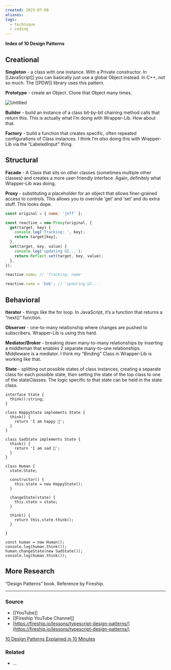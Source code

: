 ```yaml
---
created: 2023-07-08
aliases: 
tags:
  - technique
  - coding
---
```

**Index of 10 Design Patterns**

## Creational

**Singleton** - a class with one instance. With a Private constructor. In [[JavaScript]] you can basically just use a global Object instead. In C++, not so much. The [[PDW]] library uses this pattern.

**Prototype** - create an Object. Clone that Object many times.

![Untitled](Untitled%2010.png)

**Builder** - build an instance of a class bit-by-bit chaining method calls that return this. This is actually what I’m doing with Wrapper-Lib. How about that.

**Factory** - build a function that creates specific, often repeated configurations of Class instances. I think I’m *also* doing this with Wrapper-Lib via the “LabeledInput” thing.

## Structural

**Facade** - A Class that sits on other classes (sometimes multiple other classes) and creates a more user-friendly interface. Again, definitely what Wrapper-Lib was doing.

**Proxy** - substituting a placeholder for an object that allows finer-grained access to controls. This allows you to override ‘get’ and ‘set’ and do extra stuff. This looks dope.

```jsx
const original = { name: 'jeff' };

const reactive = new Proxy(original, {
  get(target, key) {
    console.log('Tracking: ', key);
    return target[key];
  },
  set(target, key, value) {
    console.log('updating UI...');
    return Reflect.set(target, key, value);
  },
});

reactive.name; // 'Tracking: name'

reactive.name = 'bob'; // 'updating UI...'
```

## Behavioral

**Iterator** - things like the for loop. In JavaScript, it’s a function that returns a “next()” function.

**Observer** - one-to-many relationship where changes are pushed to subscribers. Wrapper-Lib is using this hard.

**Mediator/Broker** - breaking down many-to-many relationships by inserting a middleman that enables 2 separate many-to-one relationships. Middleware is a mediator. I think my “Binding” Class in Wrapper-Lib is working like that.

**State** - splitting out possible states of class instances, creating a separate class for each possible state, then setting the state of the top class to one of the stateClasses. The logic specific to that state can be held in the state class.

```
interface State {
  think():string;
}

class HappyState implements State {
  think() {
    return 'I am happy 🙂';
  }
}

class SadState implements State {
  think() {
    return 'I am sad 🙁';
  }
}

class Human {
  state:State;

  constructor() {
    this.state = new HappyState();
  }

  changeState(state) {
    this.state = state;
  }

  think() {
    return this.state.think();
  }

}

const human = new Human();
console.log(human.think());
human.changeState(new SadState());
console.log(human.think());
```

## More Research

“Design Patterns” book. Reference by Fireship. 

****
### Source
- [[YouTube]]
- [[Fireship YouTube Channel]]
- [https://fireship.io/lessons/typescript-design-patterns/](https://fireship.io/lessons/typescript-design-patterns/)

[10 Design Patterns Explained in 10 Minutes](https://www.youtube.com/watch?v=tv-_1er1mWI)

### Related
- ...
